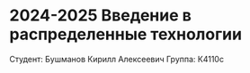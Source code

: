 # 2024-2025 Введение в распределенные технологии
Студент: Бушманов Кирилл Алексеевич
Группа: К4110с
